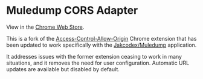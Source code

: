 # Muledump CORS Adapter

View in the [Chrome Web Store](https://chrome.google.com/webstore/detail/jakcodexmuledump-cors-ada/iimhkldbldnmapepklmeeinclchfkddd).

This is a fork of the [Access-Control-Allow-Origin](https://github.com/vitvad/Access-Control-Allow-Origin) Chrome extension that has been updated to work specifically with the [Jakcodex/Muledump](https://github.com/jakcodex/muledump) application. 

It addresses issues with the former extension ceasing to work in many situations, and it removes the need for user configuration. Automatic URL updates are available but disabled by default.

